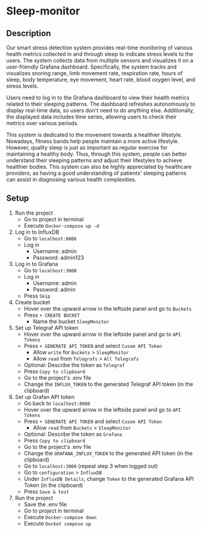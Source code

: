 # Sleep-monitor

## Description
Our smart stress detection system provides real-time monitoring of various health metrics collected in and through sleep to indicate stress levels to the users. The system collects data from multiple sensors and visualizes it on a user-friendly Grafana dashboard. Specifically, the system tracks and visualizes snoring range, limb movement rate, respiration rate, hours of sleep, body temperature, eye movement, heart rate, blood oxygen level, and stress levels. 

Users need to log in to the Grafana dashboard to view their health metrics related to their sleeping patterns. The dashboard refreshes autonomously to display real-time data, so users don't need to do anything else. Additionally, the displayed data includes time series, allowing users to check their metrics over various periods.

This system is dedicated to the movement towards a healthier lifestyle. Nowadays, fitness bands help people maintain a more active lifestyle. However, quality sleep is just as important as regular exercise for maintaining a healthy body. Thus, through this system, people can better understand their sleeping patterns and adjust their lifestyles to achieve healthier bodies. This system can also be highly appreciated by healthcare providers, as having a good understanding of patients' sleeping patterns can assist in diagnosing various health complexities.

## Setup
1. Run the project
    - Go to project in terminal
    - Execute `Docker-compose up -d`
2. Log in to InfluxDB
    - Go to `localhost:8086`
    - Log in
        - Username: admin
        - Password: admin123
3. Log in to Grafana
    - Go to `localhost:3000`
    - Log in
        - Username: admin
        - Password: admin
    - Press `Skip`
4. Create bucket
    - Hover over the upward arrow in the leftside panel and go to `Buckets`
	- Press `+ CREATE BUCKET`
        - Name the bucket `SleepMonitor`
5. Set up Telegraf API token
    - Hover over the upward arrow in the leftside panel and go to `API Tokens`
    - Press `+ GENERATE API TOKEN` and select `Cusom API Token`
        - Allow `write` for `Buckets` > `SleepMonitor`
        - Allow `read` from `Telegrafs` > `All Telegrafs`
    - Optional: Describe the token as `Telegraf`
    - Press `Copy to clipboard`
    - Go to the project's .env file
    - Change the `INFLUX_TOKEN` to the generated Telegraf API token (in the clipboard)
6. Set up Grafan API token
    - Go back to `localhost:8086`
    - Hover over the upward arrow in the leftside panel and go to `API Tokens`
    - Press `+ GENERATE API TOKEN` and select `Cusom API Token`
        - Allow `read` from `Buckets` > `SleepMonitor`
    - Optional: Describe the token as `Grafana`
    - Press `Copy to clipboard`
    - Go to the project's .env file
    - Change the `GRAFANA_INFLUX_TOKEN` to the generated API token (in the clipboard)
    - Go to `localhost:3000` (repeat step 3 when logged out)
    - Go to `configuration` > `InfluxDB`
    - Under `InfluxDB Details`, change `Token` to the generated Grafana API Token (in the clipboard)
    - Press `Save & test`
7. Run the project
    - Save the .env file
    - Go to project in terminal
    - Execute `Docker-compose down`
    - Execute `Docket compose up`